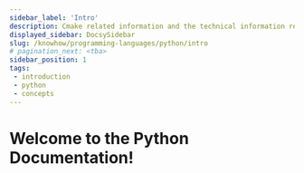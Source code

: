 ```yaml
---
sidebar_label: 'Intro'
description: Cmake related information and the technical information related to the setup, advanced usage, customization, and update of your devops application.
displayed_sidebar: DocsySidebar
slug: /knowhow/programming-languages/python/intro
# pagination_next: <tba>
sidebar_position: 1
tags:
 - introduction
 - python
 - concepts
---
```


# Welcome to the Python Documentation!